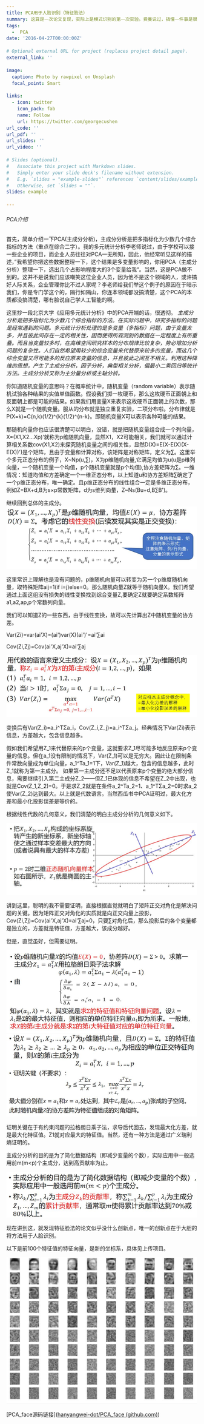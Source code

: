 ```yaml
---
title: PCA用于人脸识别（特征脸法）
summary: 这算是一次论文复现，实际上是模式识别的第一次实验。费曼说过，搞懂一件事是很难的。费曼学习法的核心就是把一件事从底层将清楚，给非专业领域的人将清楚。我当然没有狂妄到我从底层全部理解了，但我希望通过这次post可以把PCA的一切搞清楚。因为，知识是高重复性的，其次，我在想如果我一无所知，还是当初那个什么都不懂的孩子，我一定会很感兴趣，而现在的我，只是懂了一点而已（大一就知道有PCA这个东西，到现在才想去搞懂）。
tags:
  -  PCA
date: '2016-04-27T00:00:00Z'

# Optional external URL for project (replaces project detail page).
external_link: ''

image:
  caption: Photo by rawpixel on Unsplash
  focal_point: Smart

links:
  - icon: twitter
    icon_pack: fab
    name: Follow
    url: https://twitter.com/georgecushen
url_code: ''
url_pdf: ''
url_slides: ''
url_video: ''

# Slides (optional).
#   Associate this project with Markdown slides.
#   Simply enter your slide deck's filename without extension.
#   E.g. `slides = "example-slides"` references `content/slides/example-slides.md`.
#   Otherwise, set `slides = ""`.
slides: example

---
```


###### PCA介绍

首先，简单介绍一下PCA(主成分分析)，主成分分析是把多指标化为少数几个综合指标的方法（重点在综合二字）。我的多元统计分析李老师说过，由于学校可以接一些企业的项目，而企业人员往往对PCA一无所知，因此，他经常听见这样的描述，”我希望你把这些数据整理一下，这个结果是多变量影响的，你用PCA（主成分分析）整理一下，选出几个占影响程度大的3个变量给我“。当然，这是PCA做不到的。这并不是说我们应该嘲笑这位企业人员，因为他不是这个领域的人，或许搞好人际关系，企业管理你比不过人家呢？李老师给我们举这个例子的原因在于暗示我们，你是专门学这个的，隔行如隔山，你连本领域都没搞清楚，这个PCA的本质都没搞清楚，哪有脸说自己学人工智能的啊。

这里抄一段北京大学《应用多元统计分析》中的PCA开端的话，很透彻。
*主成分分析是把多指标化为少数几个综合指标的方法。在实际问题中，研究多指标的问题是经常遇到的问题。多元统计分析处理的是多变量（多指标）问题，由于变量太多，并且彼此间存在一定的相关性，因而使得所观测到的数据在一定程度上有所重叠。而且当变量较多时，在高维空间研究样本的分布规律比较复杂，势必增加分析问题的复杂性。人们自然希望用较少的综合变量来代替原来较多的变量，而这几个综合变量又尽可能多的反应原来变量的信息，并且彼此之间互不相关。利用这种降维的思想，产生了主成分分析，因子分析，典型相关分析，偏最小二乘回归等统计方法。主成分分析又称为主分量分析或主轴分析。*

你知道随机变量的意思吗？在概率统计中，随机变量（random variable）表示随机试验各种结果的实值单值函数。假设我们掷一枚硬币，那么这枚硬币正面朝上和反面朝上都是可能的结果。如果我们用变量X来表示这枚硬币正面朝上的次数，那么X就是一个随机变量。服从的分布就是独立重复实验，二项分布啦。分布律就是P(X=k)=C(n,k)(1/2)^{k}(1/2)^{n-k}。即随机变量X可以表示各种可能的结果。

那随机向量你也应该很清楚可以明白，没错，就是把随机变量组合成一个列向量，X=(X1,X2...Xp)’就称为p维随机向量，显然X1，X2可能相关，我们就可以通过计算相关系数cov(X1,X2)来探究随机变量之间的相关性，显然D(X)=E(X-E(X)(X-E(X))')是个矩阵，且由于变量和计算对称，该矩阵是对称矩阵，定义为∑。这里举个多元正态分布的例子，X~Np(u,∑)，X为p维随机向量,它满足均值为u(u是p维列向量，一个随机变量一个均值，p个随机变量就是p个均值),协方差矩阵为∑。一维情况：知道均值和方差确定一个一维正态分布，以上知道u和协方差矩阵∑确定了一个p维正态分布，唯一确定。且p维正态分布的线性组合一定是多维正态分布，例如Z=BX+d,B为s×p常数矩阵，d为s维列向量，Z~Ns(Bu+d,B∑B')。

继续回到总体的主成分。
<img title="" src="1.jpg" alt="![1.jpg]" style="zoom:67%;" data-align="center">

这里常识上理解也是没有问题的，p维随机向量可以转变为另一个p维度随机向量，取特殊矩阵aij=1(if i=j)else=0。那么随机向量Z就等于随机向量X。我们希望通过上面这组没有损失的线性变换找到综合变量Z,要确定Z就要确定系数矩阵a1,a2,ap,p个常数列向量。

我们可以知道Z的一些东西，由于线性变换，故可以先计算出Z中随机变量的协方差。

Var(Zi)=var(ai'X)=(ai')var(X)(ai')'=ai'∑ai

Cov(Zi,Zj)=Cov(ai'X,aj'X)=ai'∑aj

<img title="" src="2.jpg" alt="" style="zoom:67%;" data-align="center">

变换后有Var(Z_i)=a_i^TΣa_i，Cov(Z_i,Z_j)=a_i^TΣa_j。经典情况下Var(Zi)表示信息，方差越大，包含信息越多。

假如我们希望用Z_1来代替原来的p个变量，这就要求Z_1尽可能多地反应原来p个变量的信息。但在a_1没有限制的情况下，Var(Z_1)可以是无穷大。因此让在限制条件常数向量成为单位向量，a_1^Ta_1=1下，Var(Z_1)越大，包含的信息越多，此时Z_1就称为第一主成分。
如果第一主成分还不足以代表原来p个变量的绝大部分信息，需要继续引入第二主成分Z_2——但Z_1已体现的信息不希望在Z_2中出现，也就是Cov(Z_1,Z_2)=0。于是求Z_2就是在条件a_2^Ta_2=1、a_1^TΣa_2=0时求a_2使Var(Z_2)达到最大。以上就是代数语言。当然西瓜书中PCA证明过，最大化方差和最小化投影误差是等价的。

根据线性代数的几何意义，我们清楚的明白主成分分析的几何意义如下。



<img title="" src="3.jpg" alt="" style="zoom:67%;" data-align="center">

讲到这里，聪明的我不需要证明，直接根据直觉就明白了矩阵正交对角化是解决问题的关键。因为矩阵正交对角化的实质就是向正交向量上投影，Cov(Zi,Zj)=Cov(ai'X,aj'X)=ai'∑aj=0，只要∑对角化后，那么投影后的各个变量都是独立的，方差就是特征值，方差越大，该成分越好。

但是，直觉虽好，但需要证明。

<img title="" src="4.jpg" alt="" data-align="center" style="zoom:67%;">

<img title="" src="5.jpg" alt="" style="zoom:67%;" data-align="center">



证明关键在于有约束问题的拉格朗日乘子法，求导后代回去，发现最大化方差，就是最大化特征值。Z1就对应最大的特征值。当然，还有一种方法是通过广义瑞利熵证明的。



主成分分析的目的是为了简化数据结构（即减少变量的个数），实际应用中一般选用前m(m<p)个主成分，达到高贡献率为止。

<img title="" src="6.jpg" alt="" style="zoom:67%;" data-align="center">



现在讲到这，就发现特征脸法的论文似乎没什么创新点，唯一的创新点在于大胆的将方法用于人脸识别。

以下是前100个特征值的特征向量，是新的坐标系，具体见上传项目。

<img title="" src="featured.jpg" alt="" style="zoom:67%;" data-align="center">

[PCA_face源码链接]([hanyangwei-dot/PCA_face (github.com)](https://github.com/hanyangwei-dot/PCA_face))
